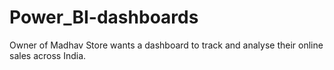 # Power_BI-dashboards
Owner of Madhav Store wants a dashboard to track and analyse their online sales across India.
